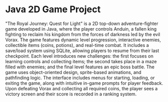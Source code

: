 # Java 2D Game Project
"The Royal Journey: Quest for Light" is a 2D top-down adventure-fighter game developed in Java, where the player controls Anduin, a fallen king fighting to reclaim his kingdom from the forces of darkness led by the 
evil Vorax. The game features dynamic level progression, interactive enemies, collectible items (coins, potions), and real-time combat. It includes a save/load system using SQLite, allowing players to resume from
their last checkpoint. Each level introduces new challenges: the first focuses on learning controls and collecting items; the second takes place in a maze filled with enemies; and the final level features an epic
boss battle. The game uses object-oriented design, sprite-based animations, and pathfinding logic. The interface includes menus for starting, loading, or exiting the game, along with intuitive in-game prompts for
player feedback. Upon defeating Vorax and collecting all required coins, the player sees a victory screen and their score is recorded in a ranking system.
